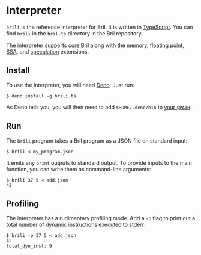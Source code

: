 Interpreter
===========

`brili` is the reference interpreter for Bril.
It is written in [TypeScript][].
You can find `brili` in the `bril-ts` directory in the Bril repository.

The interpreter supports [core Bril](../lang/core.md) along with the [memory](../lang/memory.md), [floating point](../lang/float.md), [SSA](../lang/ssa.md), and [speculation](../lang/spec.md) extensions.

Install
-------

To use the interpreter, you will need [Deno][].
Just run:

    $ deno install -g brili.ts

As Deno tells you, you will then need to add `$HOME/.deno/bin` to [your `$PATH`][path].

[deno]: https://deno.land
[path]: https://unix.stackexchange.com/a/26059/61192
[typescript]: https://www.typescriptlang.org

Run
---

The `brili` program takes a Bril program as a JSON file on standard input:

    $ brili < my_program.json

It emits any `print` outputs to standard output.
To provide inputs to the main function, you can write them as command-line arguments:

    $ brili 37 5 < add.json
    42

Profiling
---------

The interpreter has a rudimentary profiling mode.
Add a `-p` flag to print out a total number of dynamic instructions executed to stderr:

    $ brili -p 37 5 < add.json
    42
    total_dyn_inst: 9
